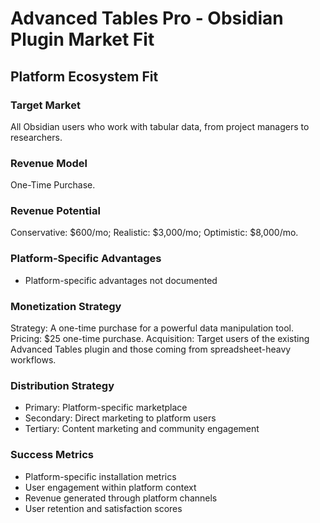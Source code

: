 # Advanced Tables Pro - Obsidian Plugin Market Fit

## Platform Ecosystem Fit

### Target Market
All Obsidian users who work with tabular data, from project managers to researchers.

### Revenue Model
One-Time Purchase.

### Revenue Potential
Conservative: $600/mo; Realistic: $3,000/mo; Optimistic: $8,000/mo.

### Platform-Specific Advantages
- Platform-specific advantages not documented

### Monetization Strategy
Strategy: A one-time purchase for a powerful data manipulation tool. Pricing: $25 one-time purchase. Acquisition: Target users of the existing Advanced Tables plugin and those coming from spreadsheet-heavy workflows.

### Distribution Strategy
- Primary: Platform-specific marketplace
- Secondary: Direct marketing to platform users
- Tertiary: Content marketing and community engagement

### Success Metrics
- Platform-specific installation metrics
- User engagement within platform context
- Revenue generated through platform channels
- User retention and satisfaction scores
